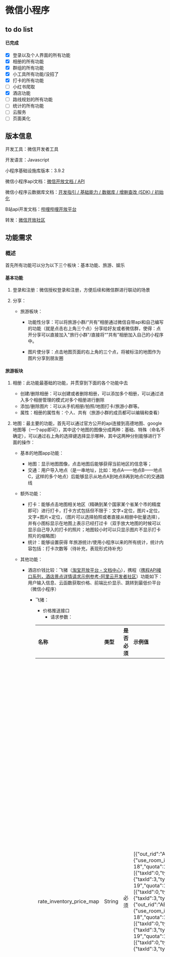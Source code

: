 # 微信小程序

## to do list

#### 已完成

- [x] 登录以及个人界面的所有功能
- [x] 相册的所有功能
- [x] 群组的所有功能
- [x] 小工具所有功能/没招了
- [x] 打卡的所有功能
- [ ] 小红书爬取
- [x] 酒店功能
- [ ] 路线规划的所有功能
- [ ] 统计的所有功能
- [ ] 云服务
- [ ] 页面美化

## 版本信息

开发工具：微信开发者工具

开发语言：Javascript

小程序基础设施库版本：3.9.2

微信小程序api文档：[微信开放文档 / API](https://developers.weixin.qq.com/miniprogram/dev/api/)

微信小程序云数据库文档：[开发指引 / 基础能力 / 数据库 / 增删查改 (SDK) / 初始化](https://developers.weixin.qq.com/miniprogram/dev/wxcloudservice/wxcloud/guide/database/init.html)

B站api开发文档：[哔哩哔哩开放平台](https://open.bilibili.com/doc/4/7dddb3b5-afe9-7207-2316-9717a133b60e#h1-u4E09u65B9u8D44u6E90u63A5u53E3u5B9Eu73B0)

转发：[微信开放社区](https://developers.weixin.qq.com/community/develop/article/doc/0000405a194430a15aa29ec4d6b413)

## 功能需求

### 概述

首先所有功能可以分为以下三个板块：基本功能、旅游、娱乐

#### 基本功能

1. 登录和注册：微信授权登录和注册，方便后续和微信群进行联动的场景

2. 分享：

   - 旅游板块：

     - 功能性分享：可以将旅游小群/“共有”相册通过微信自带api和自己编写的功能（就是点击右上角三个点）分享给好友或者微信群，使得：点开分享可以直接加入"旅行小群"/直接将“”共有”相册加入自己的小程序中。

     - 图片使分享：点击地图页面的右上角的三个点，将被标注的地图作为图片分享到朋友圈

#### 旅游板块

1. 相册：此功能最基础的功能，并贯穿到下面的各个功能中去
   - 创建/删除相册：可以创建或者删除相册，可以添加多个相册，可以通过进入多个相册管理的模式对多个相册进行删除
   - 添加/删除图片：可以从手机相册/拍照/地图打卡/旅游小群等。
   - 属性：相册的属性有：个人、共有（旅游小群的成员都可以编辑和查看）

2. 地图：最主要的功能，首先可以通过官方公开的api连接到高德地图、google地图等（一个app即可），其中这个地图的图像分成两种：基础、特殊（命名不确定），可以通过右上角的选择键选择显示哪种，其中这两种分别能够进行下面的操作：

   - 基本的地图app功能：
     - 地图：显示地图图像，点击地图后能够获得当前地区的信息等；
     - 交通：用户导入地点（是一串地址，比如：地点A——地点B——地点C，这样的多个地点）后能够显示从地点A到地点B再到地点C的交通路线

   - 额外功能：
     - 打卡：能够点击地图相关地区（精确到某个国家某个省某个市的精度即可）进行打卡，打卡方式包括但不限于：文字+定位，图片+定位，文字+图片+定位，（图片可以选择拍照或者直接从相册中批量选择），并有小图标显示在地图上表示已经打过卡（双手放大地图的时候可以显示自己导入的打卡的照片；地图较小时可以只显示图片不显示打卡照片的缩略图）
     - 统计：能够设置获得 年旅游统计/使用小程序以来的所有统计，统计内容包括：打卡次数等（待补充，表现形式待补充）

   - 其他功能：
     - 酒店价钱比较：飞猪（[淘宝开放平台 - 文档中心](https://open.alitrip.com/docs/api_list.htm?spm=a219a.7629065.0.0.4f4d75fel6j90z&cid=20752)），携程（[携程API接口系列，酒店景点详情请求示例参考-阿里云开发者社区](https://developer.aliyun.com/article/1638626)）功能如下：用户输入信息、云函数获取价格、前端比价显示、跳转到最低价平台（微信小程序）

       - 飞猪：

         - 价格推送接口
           - 请求参数：

         | 名称                     | 类型   | 是否必须 | 示例值                                                       | 更多限制 | 描述                                                         |
         | :----------------------- | :----- | :------- | :----------------------------------------------------------- | :------- | :----------------------------------------------------------- |
         | rate_inventory_price_map | String | 必须     | [{"out_rid":"ABCDE_123","rateplan_code":"ABCDE_WHL01","vendor":"","lock_start_time":"","lock_end_time":"","data":{"use_room_inventory":false,"inventory_price":[{"date":"2013-11-18","quota":1,"price":1000,"status":1,"tax":10,"taxes":[{"taxId":0,"type":"Excluded","valueType":"percentage","amount":20},{"taxId":3,"type":"Mandatory","valueType":"percentage","amount":10}]},{"date":"2013-11-19","quota":1,"price":1000,"status":0,"tax":10,"taxes":[{"taxId":0,"type":"Excluded","valueType":"percentage","amount":20},{"taxId":3,"type":"Mandatory","valueType":"percentage","amount":10}]}]}},{"out_rid":"ABCDE_234","rateplan_code":"ABCDE_WHL01","vendor":"","data":{"use_room_inventory":false,"inventory_price":[{"date":"2013-11-18","quota":1,"price":1000,"status":1,"tax":10,"taxes":[{"taxId":0,"type":"Excluded","valueType":"percentage","amount":20},{"taxId":3,"type":"Mandatory","valueType":"percentage","amount":10}]},{"date":"2013-11-19","quota":1,"price":1000,"status":0,"tax":10,"taxes":[{"taxId":0,"type":"Excluded","valueType":"percentage","amount":20},{"taxId":3,"type":"Mandatory","valueType":"percentage","amount":10}]}]}}] |          | 批量修改价格和房价专有库存信息，json格式,可同时修改多套房型+价格计划的价格：A:use_room_inventory:是否使用房型共享库存，可选值 true false 1、true时：使用房型共享库存 2、false时：使用房价专有库存，此时要求房价专有库存必填。B:date 日期必须为 T-1 --- T+180 日内的日期（T为当天），不能重复。 C:price 价格 int类型 取值范围1-99999999 单位为分D:quota 房价专有库存 int 类型 取值范围 0-999（数量库存） 60000(状态库存关) 61000(状态库存开) E:status 价格开关，0为关，1为开。 F:taxes:税费明细，是一个数组，每个数组元素是一个包含税费信息的对象。包括：taxId：税费 ID，类型：int，必填：是，具体枚举：taxId=0=其他税（OTHER），taxId=3=住宿税（RENTAL_TAX）；type：税费类型，类型：string、必填：是，可选值：Mandatory：预付税费（包含在总价中），Excluded：到店税费（不包含在总价中）；valueType：费率类型，类型：string，必填：否，可选值：percentage：百分比、fixed：固定金额；amount：具体金额，类型：string，必填：否，单位：分/百分比。 注意：每个taxes数组里的含税金额相加要与tax的值一致，否则将会报错，当tax字段为空时则不会校验；当某税费不知道金额时则可不传tax字段，仅taxes字段里传对应信息即可；未知税费，请在taxId里选择其他税类，住宿税只能传1个，当传多个时飞猪则以第一个为主，若因传多个导致的问题，需由商家自行负责。 lock_start_time为锁库存开始时间，lock_end_time为锁库存结束时间，如果当前时间在这个时间范围内，那么不允许修改库存。 |
         | standard_xitem_infos     | String | 可选     | [ { "actionType": "BOUND", "outXCode": "123456", "subTypeCode": "70000_200", "name": "下午茶更新", "poi": "杭州西湖", "poiAddition": "杭州西湖addition", "subProducts": [ { "name": "早餐", "amount": 1,#如果子产品是早餐，份数建议与rate_quota_map这个价库字段的nop一致；若加赠早餐场景下，份数可自行控制 "price": 38 } ], "availableSubAmount": 3, "priceValue": { "price": 100, "sellingPrice": 100 }, "useRule": { "receptionTime": [ { "startTime": "00:00", "endTime": "01:00" }, { "startTime": "02:00", "endTime": "03:00" }, { "startTime": "03:00", "endTime": "04:00" } ], "adultAmount": 2, "childAmount": 1, "childHeight": "120", "childAge": "8", "bookingRule": 1, "bookingMinAmount": 2, "bookingUnit": 1, "contactNumber": "05316776678", "acquireType": 1, "effectiveType": 0, "additionalReminder": "补充提醒" }, "actionDimension": 1, "startDateTime": "2023-07-13 00:00:01", "endDateTime": "2024-07-13 00:00:01", "displayStartTime": "2023-07-13 00:00:01", "displayEndTime": "2024-07-13 00:00:01", "availableWeekDays": "1,2,3,4,5,6,7", "amount": 2, "childAmount": 2 } ] |          | 是一个JSONArray 字符串。actionType :操作类型,枚举 :BOUND:绑定,UNBOUND解绑; outXcode 外部Code直连场景下需求的x元素编码 ; subTypeCode x 元素子类目；name:x元素名称;productPic: 图片;{url图片url;mainPic是否为主图};poi:位置信息;subProducts:X元素子产品信息;{name:子产品名称,amount:数量,price:单价}priceValue价格信息;{retailPrice:门市价,sellingPricet:售卖价,currencyCode:销售币种默认CNY;valueCertificatePic价值凭证图片}；saleRule售卖规则;{receptionTime:接待时间段:支持多个,adultAmount建议成人数量,childAmount建议儿童数量,childHeight儿童身高限制;childAge儿童身高限制;bookingRule预约类型,枚举0无需预约/1需预约;bookingAmount最小预约单位(预约类型为1时有);bookingUnit预约单位,枚举天、小时(预约类型为1时有);contactPhone联系电话;acquireType获取方式,枚举1:酒店前台,2:其他;effectiveType是否入住期间有效,枚举,0入住期间,1入住首日;additionalReminder补充提醒};actionDimension使用维度 1:每间房维度 2:每间夜维度;startDateTime上架日期;displayStartTime权益可用开始时间;displayEndTime权益可用结束时间;amount打包数量;childAmount儿童打包数量；nop：如果推送x元素包含早餐，nop建议与早餐份数保持一致；若加赠早餐场景下，份数可自行控制；子产品份数：子产品中若包含早餐，份数建议与rate_quota_map中的nop一致；若加赠早餐场景下，份数可自行控制 |

         - 返回参数：

           | 名称          | 类型      | 示例值  | 描述                       |
           | :------------ | :-------- | :------ | :------------------------- |
           | gid_and_rpids | String [] | 111-123 | gid和rpid组合数组 gid_rpid |

3. 旅游小群（2-10人）

   最有交互性的功能，专为团体出行设计，通过在小程序中创建旅游小群并强调旅游小群和微信实际的群功能进行强联动，主要有以下功能：

   - 基础功能（类似微信群）
     - 创建：能够一个页面中创建微信小群并给出入群验证码（类似面对面建群或者说是房间号）或者给出房间二维码
     - 删除：可以删除微信小群，但是群相册中的照片不删除
     - 设置：可以点击直接点击当前群名称设置旅游小群的名称
     - 注意：不提供聊天功能
   - 交互功能（所有成员在同一个旅行小群中）：
     - 随机功能：可以创建轮盘，由设定轮盘的名字（所有人可以改），每个人可以填写自己想去的地点等等选项，生成轮盘，可由某个成员点击“开始”转动轮盘
     - 最低价-最高价：可以创建“事项”（名字没想好），由创建人设定事项的名字（所有人可以改），每个人可以填写自己心中的最低价和最低价（比如本次“事项”的名字是“酒店费用”，大家填写自己心中的最低价最高价），可以匿名也可以不匿名，当本小群的所有人都填写完成后，自动计算“最低价”中的最高、最低和平均值，以及“最高价”中的最高、最低和平均值
     - 共同相册：可以在相册中创建“共有”属性的相册
     - 注意以上功能的结果可以直接分享给微信群或者某个朋友。



## version 1：

### 页面设置：

### 当前的问题：

1. 酒店比价的api没有用上，是模拟的，还需要再制作
2. 缺少微信登录的部分（统一使用微信登陆，获得微信头像和昵称，以及微信好友和群的信息），缺少个人设置界面，这个界面应当包括（头像，昵称，退出登录，以及更新日志（开发者用的））
3. 旅游部分：功能“随机轮盘”（可以创建轮盘，由设定轮盘的名字（所有人可以改），每个人可以填写自己想去的地点等等选项，生成轮盘，可由某个成员点击“开始”转动轮盘），“价格投票”（可以创建“事项”（名字没想好），由创建人设定事项的名字（所有人可以改），每个人可以填写自己心中的最低价和最低价（比如本次“事项”的名字是“酒店费用”，大家填写自己心中的最低价最高价），可以匿名也可以不匿名，当本小群的所有人都填写完成后，自动计算“最低价”中的最高、最低和平均值，以及“最高价”中的最高、最低和平均值）没有做出来，且不需要“旅行小游戏”这个功能。且，这两个功能应当在“旅游群”页面中或者单开一个主题为“小工具”的页面。
4. “地图”部分：地图的“特殊”模式需要进行修改



## version2

### 页面设置：

1. 随机转盘的部分需要制作如下的页面：

   - 从上到下：
     - 导航栏
     - 显示未完成转盘输入的群组成员的头像（一行即可，如果有多余当前可显示的人数，则在改行的最后一个位置使用有省略号图标的按钮，点击该按钮后可以展开未输入的所有群组成员的头像以及在头像下方）
     - 中间一个圆形大转盘（带指针），一开始默认转盘为空，后面群成员输入内容后在转盘上显示该内容以及用颜色显示该内容的占比（类似一个饼状图）
     - 在下方有两个按钮，首先第一个按钮为输入内容，点击该按钮会跳转到类似于微信群成员接龙的界面，进行内容的填入或者修改，然后点击右上角的“确认”按钮完成修改；如果没有输入任何内容就退出则不添加任何内容。
     - 第二个按钮式“开始”按钮，点击该按钮则轮盘开始转动，适当时间后轮盘停止，指针指向的内容则为最终结果，最终结果可以在一开始以弹窗显示

   - 图形页面如下：

     ![](D:\25大三上夏季小学期\移动软件开发\个人项目\images\image-20250901185655478.png)

2. 心选价格

   - 具体页面类似随机转盘，但是将轮盘换成折线图，其中竖轴为价格，横轴为用户（如果是非匿名模式则显示用户昵称，如果是匿名模式则横轴上不显示）
   - 价格输入也类似接龙的形式，但是强制一行填两个空，一个空为最低价，一个空为最高价

### 问题：

1. 登录没有使用微信登陆，使用微信自带的api接口完成微信授权登录并读取好友
2. 小工具没有实际制作
3. 娱乐板块需要删掉
4. 酒店比较没有做全，需要参考飞猪和携程两个开发平台的api
5. 群组人数可以自定义
6. 创建群组同时直接加入群组
7. 说明可能需要用的数据库的表，以及每个表中所包含的字段



### version3

页面设置：

1. 首次进入小程序的用户默认先登录，使用微信授权登录，否则无法一直停留在首页；登录成功后跳转到index界面（登录使用云函数）
2. 修改“随即轮盘”和“心选价格”的配色，使得其与整体风格一致，并且要求转盘上不同选项的颜色也不一样。

问题：

1. 微信登陆失败，获取用户信息失败
2. 旅行群组的房间号（id）没有生成，需要自动生成不重复的房间号（id）
3. 删除“随即轮盘”和“心选价格”的历史功能

4. 将以下信息存入云数据库，并编写对应的云函数，并告知生成这些信息的表格的名字以及字段名字

```
### 1. 用户表 (users)

- id: 用户ID，主键
- openid: 微信OpenID
- unionid: 微信UnionID  
- nick_name: 用户昵称
- avatar_url: 头像URL
- gender: 性别
- phone: 手机号
- status: 状态
- created_at: 创建时间

### 2. 群组表 (groups)

- id: 群组ID，主键
- name: 群组名称
- description: 群组描述
- creator_id: 创建者ID
- type: 群组类型
- max_members: 最大成员数
- member_count: 当前成员数
- verification_type: 验证方式
- invite_code: 邀请码
- status: 状态

### 3. 群组成员表 (group_members)

- id: 记录ID，主键
- group_id: 群组ID
- user_id: 用户ID
- role: 角色
- join_time: 加入时间

### 4. 相册表 (albums)

- id: 相册ID，主键
- group_id: 群组ID
- name: 相册名称
- creator_id: 创建者ID
- photo_count: 照片数量

### 5. 照片表 (photos)

- id: 照片ID，主键
- album_id: 相册ID
- uploader_id: 上传者ID
- file_url: 文件URL
- location: 拍摄地点
- created_at: 上传时间

### 6. 打卡点表 (checkin_points)

- id: 打卡点ID，主键
- group_id: 群组ID
- name: 打卡点名称
- latitude: 纬度
- longitude: 经度
- address: 详细地址

### 7. 打卡记录表 (checkin_records)

- id: 记录ID，主键
- point_id: 打卡点ID
- user_id: 用户ID
- latitude: 打卡纬度
- longitude: 打卡经度
- photo_url: 打卡照片
- checkin_time: 打卡时间
```



## version4

### 登录问题

1. 登录后，获取用户微信头像和昵称

### 相册问题

1. 相册无法通过删除键删除，也无法编辑
2. 相册的名称输入格子太小
3. 无法搜索相册（应当是点击搜索以后，页面只保留匹配的相册，如果删除搜索框中的所有内容就是取消搜索，显示当前所有相册）

？共有相册能否使用



### 群组问题

1. 删掉发现更多群组的功能，只要创建群组默认创建者加入群组
2. 点击加入，但实际没有加入群组
3. 修改群组信息的功能错误，这个逻辑变成创建群组了，应当是在该群组信息的基础上进行数据修改以及保存
4. 删掉最近活动，群组设置只保留：编辑群组信息、成员管理、解散群组



## version5

### 群组问题：

1. 群组detail页面的背景和字的颜色变成一个了

2. 不再设定公开群组和私密群组，不再设置需要审批这个选项
3. 群组detail界面的随机转盘以及价格投票的功能没有连接到wheel和price
4. 共同相册功能=创建相册+设置关联群组（尽量使用已有的相册后端功能）

5. 群组创建共享相册以后，后面再点击共同相册则直接进入album的detail界面
6. 把个人设置放在导航栏的最中间

#### 小工具问题：

1. 美化页面，使得样式和全局的样式风格统一
2. 修改轮盘的颜色（随机，且这个颜色一定不能是白色），且根据权重获得颜色的占比



### version6

在保证其他功能和内容不变的情况下，修改以下问题：

### 小工具问题

1. 无法显示字体
2. convas会直接浮在表面

3. 转盘不再显示随机颜色，而是直接按照网站上的实例（[100px.net | 基于 Js / TS / Vue / React / 微信小程序 / uni-app / Taro 的【大转盘 & 九宫格 & 老虎机】抽奖插件](https://100px.net/)）显示固定的颜色和字体，相邻的两个内容颜色不一样

### **登录问题**

1. 刚进入小程序，则进入个人登录界面，如果不登陆则不能导航到其他页面

### 打卡问题

1. 在map的特殊模式，长按之前打过的卡则显示是否删除该打卡的浮窗，来删除之前的打卡记录
2. 在其他功能不变的情况下，实现地图的路线规划（按照输入的地点的位置显示两两地点之间的路线），如果无法实现就删除掉demo文件下所有和路线规划有关的内容

### 群组问题

1. 删掉所有与历史活动功能有关的内容





### version 7

#### 随机转盘的问题

1. 绑定转盘和群组，即一个转盘只能属于一个群组
2. 输入问题：一个转盘的内容可以由所有该群组的小组成员共同编辑
3. 页面问题：
   - 页面风格和price的页面保持风格一致
   - 在转盘的标题的下方填写显示未完成输入的小组成员：显示未完成转盘输入的群组成员的头像（一行即可，如果有多余当前可显示的人数，则在改行的最后一个位置使用有省略号图标的按钮，点击该按钮后可以展开未输入的所有群组成员的头像以及在头像下方）



1. 转盘的输入没有和成员绑定在一起，导致输入后让没有显示未输入
2. 删掉默认的转盘
3. 一个组只能有一个转盘，但是可以修改转盘的主题，并设置“重新开始”来刷新准盘的内容，所以需要一个转盘为空的界面



#### version 8

index:

1. 点击打卡记录，跳转到默认相册中，如果第一次使用没有默认相册就自动创建默认相册

group:

1. 实现navigateToTools功能

map:

1. 检查是否获得正确的地图的api，如果获取了，就实现下面的功能
2. 设计出路线规划的功能，实现输入“地点A-地点B-地点C……”以后可以显示从地点A-地点B-地点C的路径



#### version 9

1. 删除所有hotel酒店比价相关的内容

2. 在“普通地图”模式下，增加以下功能：
   - 在map-type-switcher的下方，map-controls的下方，增加搜索框



关于搜索框和下拉栏

1. 如果搜索框中的内容为空，且下拉栏未空（增加什么也不选择的选项），则刷新回初始状态

2. 如果搜索框中的内容为空，且下拉栏不为空，则：

   - 直接使用当前位置的经纬度

   - 使用https://apis.map.qq.com/ws/place/v1/search，对当前位置的关键词（酒店等关键词）地点进行搜索

3. 如果搜索框中的内容不为空（直接点击地图or直接输入地点，导致搜索框不为空），且下拉栏不为空，则：

   - 获得搜索地点的位置

     1. 向搜索框中输入内容，使用[https://apis.map.qq.com/ws/place/v1/suggestion](https://lbs.qq.com/service/webService/webServiceGuide/search/webServiceSuggestion)的补全搜索功能，获得输入的内容的location（包括经纬度）

     2. 使用OnMapTap函数获得的经纬度（使用reverseGeocode函数，将坐标转换成名称显示在搜索框中）

   - 使用https://apis.map.qq.com/ws/place/v1/search，对获得的位置的关键词（酒店等关键词）地点进行搜索

